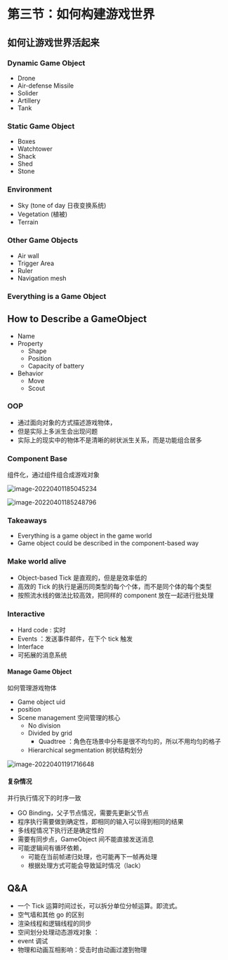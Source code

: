 # 第三节：如何构建游戏世界

## 如何让游戏世界活起来

### Dynamic Game Object

- Drone
- Air-defense Missile
- Solider
- Artillery
- Tank

### Static Game Object

- Boxes
- Watchtower
- Shack
- Shed
- Stone

### Environment

- Sky (tone of day 日夜变换系统)
- Vegetation (植被)
- Terrain

### Other Game Objects

- Air wall
- Trigger Area
- Ruler
- Navigation mesh

### Everything is a Game Object

## How to Describe a GameObject

- Name
- Property
  - Shape
  - Position
  - Capacity of battery
- Behavior
  - Move
  - Scout

### OOP

- 通过面向对象的方式描述游戏物体，
- 但是实际上多派生会出现问题
- 实际上的现实中的物体不是清晰的树状派生关系，而是功能组合居多

### Component Base

组件化，通过组件组合成游戏对象

![image-20220401185045234](https://image-1253155090.cos.ap-nanjing.myqcloud.com/202307241815417.png)

![image-20220401185248796](https://image-1253155090.cos.ap-nanjing.myqcloud.com/202307241815686.png)

### Takeaways

- Everything is a game object in the game world
- Game object could be described in the component-based way

### Make world alive

- Object-based Tick 是直观的，但是是效率低的
- 高效的 Tick 的执行是遍历同类型的每个个体，而不是同个体的每个类型
- 按照流水线的做法比较高效，把同样的 component 放在一起进行批处理

### Interactive

- Hard code : 实时
- Events ：发送事件邮件，在下个 tick 触发
- Interface
- 可拓展的消息系统

#### Manage Game Object

如何管理游戏物体

- Game object uid
- position
- Scene management 空间管理的核心
  - No division
  - Divided by grid
    - Quadtree ：角色在场景中分布是很不均匀的，所以不用均匀的格子
  - Hierarchical segmentation 树状结构划分

![image-20220401191716648](image-20220401191716648.png)

#### 复杂情况

并行执行情况下的时序一致

- GO Binding，父子节点情况，需要先更新父节点
- 程序执行需要做到确定性，即相同的输入可以得到相同的结果
- 多线程情况下执行还是确定性的
- 需要有同步点，GameObject 间不能直接发送消息
- 可能逻辑间有循环依赖，
	- 可能在当前帧递归处理，也可能再下一帧再处理
	- 根据处理方式可能会导致延时情况（lack）

## Q&A

- 一个 Tick 运算时间过长，可以拆分单位分帧运算。即流式。
- 空气墙和其他 go 的区别
- 渲染线程和逻辑线程的同步
- 空间划分处理动态游戏对象 ：
- event 调试
- 物理和动画互相影响：受击时由动画过渡到物理





